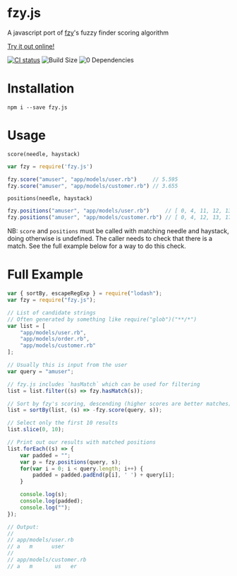 # fzy.js
A javascript port of [fzy](https://github.com/jhawthorn/fzy)'s fuzzy finder scoring algorithm

[Try it out online!](https://jhawthorn.github.io/fzy-demo/)

[![CI status](https://github.com/jhawthorn/fzy.js/workflows/CI/badge.svg)](https://github.com/jhawthorn/fzy.js/actions)
![Build Size](http://img.badgesize.io/jhawthorn/fzy.js/master/index.js.svg?compression=gzip)
![0 Dependencies](https://img.shields.io/badge/dependencies-0-44cc11.svg)

# Installation

```
npm i --save fzy.js
```


# Usage

`score(needle, haystack)`

``` javascript
var fzy = require('fzy.js')

fzy.score("amuser", "app/models/user.rb")     // 5.595
fzy.score("amuser", "app/models/customer.rb") // 3.655
```


`positions(needle, haystack)`

``` javascript
fzy.positions("amuser", "app/models/user.rb")     // [ 0, 4, 11, 12, 13, 14 ]
fzy.positions("amuser", "app/models/customer.rb") // [ 0, 4, 12, 13, 17, 18 ]
```

NB: `score` and `positions` must be called with matching needle and haystack,
doing otherwise is undefined. The caller needs to check that there is a match.
See the full example below for a way to do this check.


# Full Example

``` javascript
var { sortBy, escapeRegExp } = require("lodash");
var fzy = require("fzy.js");

// List of candidate strings
// Often generated by something like require("glob")("**/*")
var list = [
	"app/models/user.rb",
	"app/models/order.rb",
	"app/models/customer.rb"
];

// Usually this is input from the user
var query = "amuser";

// fzy.js includes `hasMatch` which can be used for filtering
list = list.filter((s) => fzy.hasMatch(s));

// Sort by fzy's scoring, descending (higher scores are better matches)
list = sortBy(list, (s) => -fzy.score(query, s));

// Select only the first 10 results
list.slice(0, 10);

// Print out our results with matched positions
list.forEach((s) => {
	var padded = "";
	var p = fzy.positions(query, s);
	for(var i = 0; i < query.length; i++) {
		padded = padded.padEnd(p[i], ' ') + query[i];
	}

	console.log(s);
	console.log(padded);
	console.log("");
});

// Output:
//
// app/models/user.rb
// a   m      user
//
// app/models/customer.rb
// a   m       us   er

```

